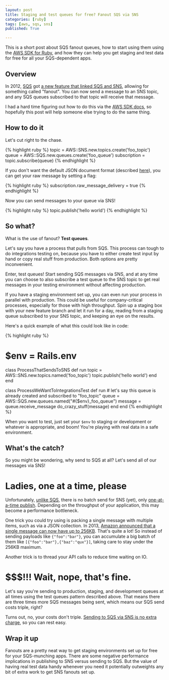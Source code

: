```yaml
---
layout: post
title: Staging and test queues for free? Fanout SQS via SNS
categories: [ruby]
tags: [aws, sqs, sns]
published: True

---
```


This is a short post about SQS fanout queues, how to start using them using the [AWS SDK for Ruby][aws-sdk-ruby], and how they can help you get staging and test data for free for all your SQS-dependent apps.

Overview
--------

In 2012, [SQS][sqs] got [a new feature that linked SQS and SNS][sqs-sns-announcement], allowing for something called "fanout". You can now send a message to an SNS topic, and any SQS queues subscribed to that topic will receive that message.

I had a hard time figuring out how to do this via the [AWS SDK docs][aws-sdk-docs], so hopefully this post will help someone else trying to do the same thing.

How to do it
------------

Let's cut right to the chase.

{% highlight ruby %}
topic = AWS::SNS.new.topics.create('foo_topic')
queue = AWS::SQS.new.queues.create('foo_queue')
subscription = topic.subscribe(queue)
{% endhighlight %}

If you don't want the default JSON document format (described [here][aws-sns-sqs-docs]), you can get your raw message by setting a flag:

{% highlight ruby %}
subscription.raw_message_delivery = true
{% endhighlight %}

Now you can send messages to your queue via SNS!

{% highlight ruby %}
topic.publish('hello world')
{% endhighlight %}

So what?
--------

What is the use of fanout? __Test queues__.

Let's say you have a process that pulls from SQS. This process can tough to do integrations testing on, because you have to either create test input by hand or copy real stuff from production. Both options are pretty inconvenient.

Enter, test queues! Start sending SQS messages via SNS, and at any time you can choose to also subscribe a test queue to the SNS topic to get real messages in your testing environment without affecting production.

If you have a staging environment set up, you can even run your process in parallel with production. This could be useful for company-critical processes, especially for those with high throughput. Spin up a staging box with your new feature branch and let it run for a day, reading from a staging queue subscribed to your SNS topic, and keeping an eye on the results.

Here's a quick example of what this could look like in code:

{% highlight ruby %}
# $env = Rails.env

class ProcessThatSendsToSNS
  def run
    topic = AWS::SNS.new.topics.named('foo_topic')
    topic.publish('hello world')
  end
end

class ProcessWeWantToIntegrationsTest
  def run
    # let's say this queue is already created and subscribed to "foo_topic"
    queue = AWS::SQS.new.queues.named("#{$env}_foo_queue")
    message = queue.receive_message
    do_crazy_stuff(message)
  end
end
{% endhighlight %}

When you want to test, just set your `$env` to staging or development or whatever is appropriate, and boom! You're playing with real data in a safe environment.

What's the catch?
-----------------

So you might be wondering, why send to SQS at all? Let's send all of our messages via SNS!

# Ladies, one at a time, please

Unfortunately, [unlike SQS][sqs-batch-send-docs], there is no batch send for SNS (yet), only [one-at-a-time publish][sns-publish-docs]. Depending on the throughput of your application, this may become a performance bottleneck.

One trick you could try using is packing a single message with multiple items, such as via a JSON collection. In 2013, [Amazon announced that a single message can now have up to 256KB][aws-256kb-announcement]. That's quite a lot! So instead of sending payloads like `{"foo":"bar"}`, you can accumulate a big batch of them like `[{"foo":"bar"},{"baz":"qux"}]`, taking care to stay under the 256KB maximum.

Another trick is to thread your API calls to reduce time waiting on IO.

# $$$!!! Wait, nope, that's fine.

Let's say you're sending to production, staging, and development queues at all times using the test queues pattern described above. That means there are three times more SQS messages being sent, which means our SQS send costs triple, right?

Turns out, no, your costs don't triple. [Sending to SQS via SNS is no extra charge][aws-sns-pricing], so you can rest easy.

Wrap it up
----------

Fanouts are a pretty neat way to get staging environments set up for free for your SQS-munching apps. There are some negative performance implications in publishing to SNS versus sending to SQS. But the value of having real test data handy whenever you need it potentially outweights any bit of extra work to get SNS fanouts set up.

[aws-sdk-ruby]: https://github.com/aws/aws-sdk-ruby/tree/aws-sdk-v1
[sqs]: http://aws.amazon.com/sqs/
[sqs-sns-announcement]: https://aws.amazon.com/blogs/aws/queues-and-notifications-now-best-friends/
[aws-sdk-docs]: http://docs.aws.amazon.com/AWSRubySDK/latest/index.html
[aws-sns-sqs-docs]: http://docs.aws.amazon.com/sns/latest/dg/SendMessageToSQS.html
[sqs-batch-send-docs]: http://docs.aws.amazon.com/AWSRubySDK/latest/AWS/SQS/Queue.html#batch_send-instance_method
[sns-publish-docs]: http://docs.aws.amazon.com/AWSRubySDK/latest/AWS/SNS/Topic.html#publish-instance_method
[aws-256kb-announcement]: http://aws.amazon.com/about-aws/whats-new/2013/06/18/amazon-sqs-announces-256KB-large-payloads/
[messagepack]: http://msgpack.org/
[aws-sns-pricing]: http://aws.amazon.com/sns/pricing/
